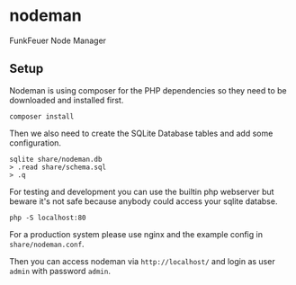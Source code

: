 # nodeman
FunkFeuer Node Manager

## Setup

Nodeman is using composer for the PHP dependencies so they
need to be downloaded and installed first.

```
composer install
```

Then we also need to create the SQLite Database tables and
add some configuration.

```
sqlite share/nodeman.db
> .read share/schema.sql
> .q
```


For testing and development you can use the builtin php
webserver but beware it's not safe because anybody could
access your sqlite databse.

```
php -S localhost:80
```

For a production system please use nginx and the example
config in `share/nodeman.conf`.


Then you can access nodeman via `http://localhost/` and login
as user `admin` with password `admin`.


